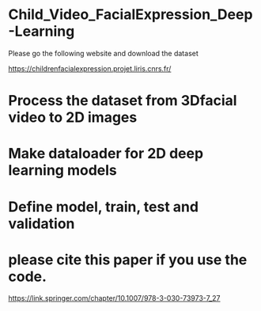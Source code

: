 # Child_Video_FacialExpression_Deep-Learning

Please go the following website and download the dataset

https://childrenfacialexpression.projet.liris.cnrs.fr/

# Process the dataset from 3Dfacial video to 2D images

# Make dataloader for 2D deep learning models

# Define model, train, test and validation

# please cite this paper if you use the code.

https://link.springer.com/chapter/10.1007/978-3-030-73973-7_27

